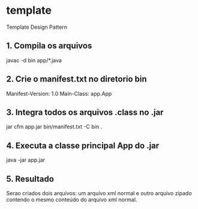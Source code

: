 # template
Template Design Pattern

## 1. Compila os arquivos

javac -d bin app/*.java

## 2. Crie o manifest.txt no diretorio bin
Manifest-Version: 1.0
Main-Class: app.App

## 3. Integra todos os arquivos .class no .jar
jar cfm app.jar bin/manifest.txt -C bin .

## 4. Executa a classe principal App do .jar
java -jar app.jar

## 5. Resultado

Serao criados dois arquivos: um arquivo xml normal e outro arquivo zipado contendo o mesmo conteúdo do arquivo xml normal. 